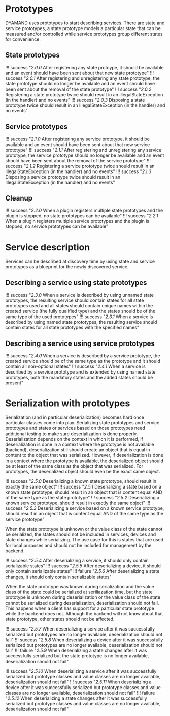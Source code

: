 # Prototypes

DYAMAND uses prototypes to start describing services. There are state and service prototypes, a state prototype models a particular state that can be measured and/or controlled while service prototypes group different states for convenience.

## State prototypes

!!! success "_2.0.0_ After registering any state protoype, it should be available and an event should have been sent about that new state prototype"
!!! success "_2.0.1_ After registering and unregistering any state prototype, the state prototype should no longer be available and an event should have been sent about the removal of the state prototype"
!!! success "_2.0.2_ Registering a state prototype twice should result in an IllegalStateException (in the handler) and no events"
!!! success "_2.0.3_ Disposing a state prototype twice should result in an IllegalStateException (in the handler) and no events"

## Service prototypes

!!! success "_2.1.0_ After registering any service prototype, it should be available and an event should have been sent about that new service prototype"
!!! success "_2.1.1_ After registering and unregistering any service prototype, the service prototype should no longer be available and an event should have been sent about the removal of the service prototype"
!!! success "_2.1.2_ Registering a service prototype twice should result in an IllegalStateException (in the handler) and no events"
!!! success "_2.1.3_ Disposing a service prototype twice should result in an IllegalStateException (in the handler) and no events"

## Cleanup

!!! success "_2.2.0_ When a plugin registers multiple state prototypes and the plugin is stopped, no state prototypes can be available"
!!! success "_2.2.1_ When a plugin registers multiple service prototypes and the plugin is stopped, no service prototypes can be available"

# Service description

Services can be described at discovery time by using state and service prototypes as a blueprint for the newly discovered service.

## Describing a service using state prototypes

!!! success "_2.3.0_ When a service is described by using unnamed state prototypes, the resulting service should contain states for all state prototypes used and all states should contain unique names within the created service (the fully qualified type) and the states should be of the same type of the used prototypes"
!!! success "_2.3.1_ When a service is described by using named state prototypes, the resulting service should contain states for all state prototypes with the specified names"

## Describing a service using service prototypes

!!! success "_2.4.0_ When a service is described by a service prototype, the created service should be of the same type as the prototype and it should contain all non-optional states"
!!! success "_2.4.1_ When a service is described by a service prototype and is extended by using named state prototypes, both the mandatory states and the added states should be present"

# Serialization with prototypes

Serialization (and in particular deserialization) becomes hard once particular classes come into play. Serializing state prototypes and service prototypes and states or services based on those prototypes need additional testing to make sure deserialization is done properly. Deserialization depends on the context in which it is performed, if deserialization is done in a context where the prototype is not available (backend), deserialization still should create an object that is equal in content to the object that was serialized. However, if deserialization is done in a context where the prototype is available, the deserialized object should be at least of the same class as the object that was serialized. For prototypes, the deserialized object should even be the exact same object.

!!! success "_2.5.0_ Deserializing a known state prototype, should result in exactly the same object"
!!! success "_2.5.1_ Deserializing a state based on a known state prototype, should result in an object that is content equal AND of the same type as the state prototype"
!!! success "_2.5.2_ Deserializing a known service prototype, should result in exactly the same object"
!!! success "_2.5.3_ Deserializing a service based on a known service prototype, should result in an object that is content equal AND of the same type as the service prototype"

When the state prototype is unknown or the value class of the state cannot be serialized, the states should not be included in services, devices and state changes while serializing. The use case for this is states that are used for local purposes and should not be included for management by the backend.

!!! success "_2.5.4_ After deserializing a service, it should only contain serializable states"
!!! success "_2.5.5_ After deserializing a device, it should only contain serializable states"
!!! failure "_2.5.6_ After deserializing a state changes, it should only contain serializable states"

When the state prototype was known during serialization and the value class of the state could be serialized at seriliazation time, but the state prototype is unknown during deserialization or the value class of the state cannot be serialized during deserialization, deserialization should not fail. This happens when a client has support for a particular state prototype while the backend does not. Although the backend will not know about that state prototype, other states should not be affected.

!!! success "_2.5.7_ When deserializing a service after it was successfully serialized but prototypes are no longer available, deserialization should not fail"
!!! success "_2.5.8_ When deserializing a device after it was successfully serialized but prototypes are no longer available, deserialization should not fail"
!!! failure "_2.5.9_ When deserializing a state changes after it was successfully serialized but the state prototype is no longer available, deserialization should not fail"

!!! success "_2.5.10_ When deserializing a service after it was successfully serialized but prototype classes and value classes are no longer available, deserialization should not fail"
!!! success "_2.5.11_ When deserializing a device after it was successfully serialized but prototype classes and value classes are no longer available, deserialization should not fail"
!!! failure "_2.5.12_ When deserializing a state changes after it was successfully serialized but prototype classes and value classes are no longer available, deserialization should not fail"

